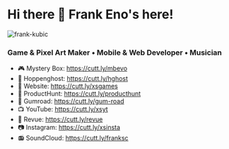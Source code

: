 # Hi there 👋 Frank Eno's here!

![frank-kubic](https://user-images.githubusercontent.com/39766031/152482448-7701b419-1365-488b-af6f-b1d690099460.png)

### Game & Pixel Art Maker • Mobile & Web Developer • Musician


- 🎮 Mystery Box: https://cutt.ly/mbevo
- 👻 Hoppenghost: https://cutt.ly/hghost
- 👾 Website: https://cutt.ly/xsgames
- 🧰 ProductHunt: https://cutt.ly/producthunt
- 💾 Gumroad: https://cutt.ly/gum-road
- 📺 YouTube: https://cutt.ly/xsyt
- 📮 Revue: https://cutt.ly/revue
- 📷 Instagram: https://cutt.ly/xsinsta
- 📻 SoundCloud: https://cutt.ly/franksc
